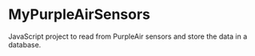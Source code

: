 # MyPurpleAirSensors

JavaScript project to read from PurpleAir sensors and store the data in a database.
